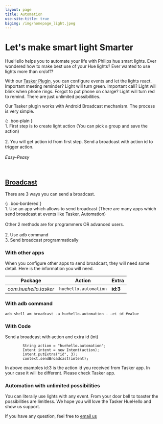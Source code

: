 ```yaml
---
layout: page
title: Automation
use-site-title: true
bigimg: /img/homepage_light.jpeg
---
```


# Let's make smart light Smarter

HueHello helps you to automate your life with Philips hue smart lights. Ever wondered how to make best use of your Hue lights? Ever wanted to use lights more than on/off? 

With our [Tasker Plugin](/apps/tasker), you can configure events and let the lights react. Important meeting reminder? Light will turn green. Important call? Light will blink when phone rings. Forgot to put phone on charge? Light will turn red to remind. There are just unlimited possibilities. 

Our Tasker plugin works with Android Broadcast mechanism. The process is very simple.

{: .box-plain }
<br>1. First step is to create light action (You can pick a group and save the action)<br><br>2. You will get action id from first step. Send a broadcast with action id to trigger action.<br><br>*Easy-Peasy*

<br>

## [Broadcast](https://developer.android.com/guide/components/broadcasts)

There are 3 ways you can send a broadcast.

{: .box-bordered }
<br>1. Use an app which allows to send broadcast (There are many apps which send broadcast at events like Tasker, Automation)<br><br>Other 2 methods are for programmers OR advanced users. <br><br>2. Use adb command <br>3. Send broadcast programmatically<br>

### With other apps

When you configure other apps to send broadcast, they will need some detail. Here is the information you will need.

Package | Action | Extra
--- | --- | ---
*com.huehello.tasker* | `huehello.automation` | **id:3**


### With adb command

`adb shell am broadcast -a huehello.automation - —ei id #value`

### With Code

Send a broadcast with action and extra id (int)

```
        String action = "huehello.automation";
        Intent intent = new Intent(action);
        intent.putExtra("id", 3);
        context.sendBroadcast(intent);
```

In above examples id:3 is the action id you received from Tasker app. In your case it will be different. Please check Tasker app.

### Automation with unlimited possibilities

You can literally use lights with any event. From your door bell to toaster the possibilities are limitless. We hope you will love the Tasker HueHello and show us support.

If you have any question, feel free to [email us](mailto://huehello365@gmail.com)